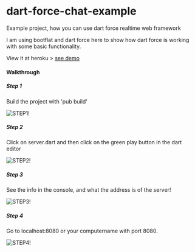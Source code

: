 dart-force-chat-example
=======================

Example project, how you can use dart force realtime web framework

I am using bootflat and dart force here to show how dart force is working with some basic functionality.

View it at heroku > [see demo](http://forcechat.herokuapp.com/)

#### Walkthrough ####

##### Step 1 #####

Build the project with 'pub build'

![STEP1!](https://raw.github.com/jorishermans/dart-force-chat-example/master/walkthrough/step1.png)

##### Step 2 #####

Click on server.dart and then click on the green play button in the dart editor 

![STEP2!](https://raw.github.com/jorishermans/dart-force-chat-example/master/walkthrough/step2.png)

##### Step 3 #####

See the info in the console, and what the address is of the server!

![STEP3!](https://raw.github.com/jorishermans/dart-force-chat-example/master/walkthrough/step3.png)

##### Step 4 #####

Go to localhost:8080 or your computername with port 8080.

![STEP4!](https://raw.github.com/jorishermans/dart-force-chat-example/master/walkthrough/step4.png)
